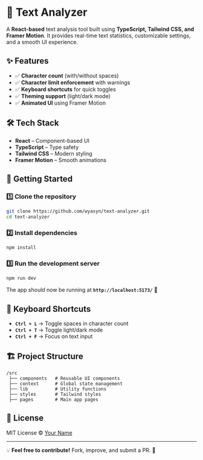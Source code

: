 # 📜 Text Analyzer

A **React-based** text analysis tool built using **TypeScript, Tailwind CSS, and Framer Motion**. It provides real-time text statistics, customizable settings, and a smooth UI experience.

## ✨ Features

- ✅ **Character count** (with/without spaces)
- ✅ **Character limit enforcement** with warnings
- ✅ **Keyboard shortcuts** for quick toggles
- ✅ **Theming support** (light/dark mode)
- ✅ **Animated UI** using Framer Motion

## 🛠️ Tech Stack

- **React** – Component-based UI
- **TypeScript** – Type safety
- **Tailwind CSS** – Modern styling
- **Framer Motion** – Smooth animations

## 🚀 Getting Started

### 1️⃣ Clone the repository

```bash
git clone https://github.com/wyasyn/text-analyzer.git
cd text-analyzer
```

### 2️⃣ Install dependencies

```bash
npm install
```

### 3️⃣ Run the development server

```bash
npm run dev
```

The app should now be running at **`http://localhost:5173/`** 🚀

## 🎨 Keyboard Shortcuts

- **`Ctrl + L`** → Toggle spaces in character count
- **`Ctrl + T`** → Toggle light/dark mode
- **`Ctrl + F`** → Focus on text input

## 🏗️ Project Structure

```
/src
 ├── components   # Reusable UI components
 ├── context      # Global state management
 ├── lib          # Utility functions
 ├── styles       # Tailwind styles
 ├── pages        # Main app pages
```

## 📜 License

MIT License © [Your Name](https://github.com/your-username)

---

💡 **Feel free to contribute!** Fork, improve, and submit a PR. 🚀
